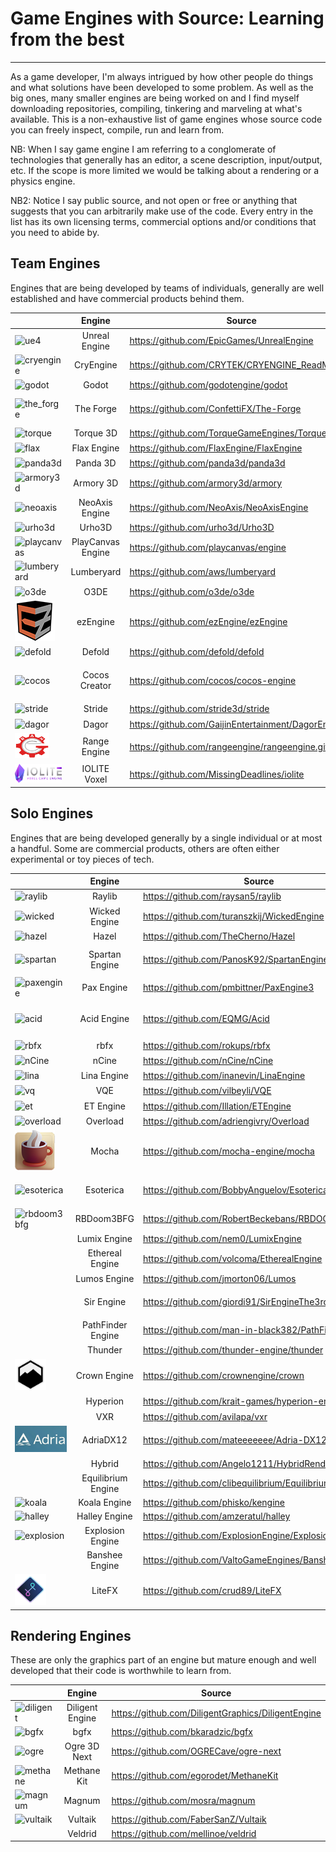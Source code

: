 # Game Engines with Source: Learning from the best
-----------------------------------

As a game developer, I'm always intrigued by how other people do things and what solutions have been developed to some problem. As well as the big ones, many smaller engines are being worked on and I find myself downloading repositories, compiling, tinkering and marveling at what's available. This is a non-exhaustive list of game engines whose source code you can freely inspect, compile, run and learn from.

NB: When I say game engine I am referring to a conglomerate of technologies that generally has an editor, a scene description, input/output, etc. If the scope is more limited we would be talking about a rendering or a physics engine.

NB2: Notice I say public source, and not open or free or anything that suggests that you can arbitrarily make use of the code. Every entry in the list has its own licensing terms, commercial options and/or conditions that you need to abide by.

## Team Engines
Engines that are being developed by teams of individuals, generally are well established and have commercial products behind them.

|| Engine | Source | Screenshot |
| ----- | :---: | --- | --- |
|![ue4](logos/ue4_64px.png)| Unreal Engine | https://github.com/EpicGames/UnrealEngine |<img src="https://i.ytimg.com/vi/mUfuqDEXGGs/maxresdefault.jpg" width="300"/>|
|![cryengine](logos/cryengine_64px.png)| CryEngine | https://github.com/CRYTEK/CRYENGINE_ReadMe |<img src="https://steamcdn-a.akamaihd.net/steam/apps/220980/ss_8e87d76adb029c0454823e73279f70de20432777.600x338.jpg" width="300"/>|
|![godot](logos/godot_64px.png)| Godot | https://github.com/godotengine/godot |<img src="https://user-images.githubusercontent.com/180032/54845242-2d1cff00-4cd9-11e9-87af-434063628126.png" width="300"/>|
|![the_forge](logos/the_forge_64px.png)| The Forge | https://github.com/ConfettiFX/The-Forge |<img src="https://raw.githubusercontent.com/ConfettiFX/The-Forge-Media/refs/heads/master/Screenshots/Screen-Space-Shadows/Switch/XAL02100097362-20240401-0007.PNG" width="300"/>|
|![torque](logos/torque_64px.png)| Torque 3D | https://github.com/TorqueGameEngines/Torque3D |<img src="https://torque3d.readthedocs.io/en/latest/_images/WorldEditorIntroImage.jpg" width="300"/>|
|![flax](logos/flax_64px.png)| Flax Engine | https://github.com/FlaxEngine/FlaxEngine |<img src="https://docs.flaxengine.com/manual/editor/media/title.jpg" width="300"/>|
|![panda3d](logos/panda3d_64px.png)| Panda 3D | https://github.com/panda3d/panda3d |<img src="https://www.panda3d.org/wp-content/uploads/2018/12/403.png" width="300"/>|
|![armory3d](logos/armory3d_64px.png)| Armory 3D | https://github.com/armory3d/armory |<img src="https://raw.githubusercontent.com/armory3d/armory_wiki_images/master/getting_started/playground/5.jpg" width="300"/>|
|![neoaxis](logos/neoaxis_64px.png)| NeoAxis Engine | https://github.com/NeoAxis/NeoAxisEngine |<img src="https://www.neoaxis.com/images/2020_8/NeoAxisEngine_2020_8.png" width="300"/>|
|![urho3d](logos/urho3d_64px.png)| Urho3D | https://github.com/urho3d/Urho3D |<img src="https://download.tuxfamily.org/sdtraces/BottinHTML/Bottin_T-Z_files/732a3f1974407430d36ebe3a713bf91e.png" width="300"/>|
|![playcanvas](logos/playcanvas_64px.png)| PlayCanvas Engine | https://github.com/playcanvas/engine | <img src="https://upload.wikimedia.org/wikipedia/commons/4/48/PlayCanvas_Editor_Screenshot_-_Jan_2016.jpg" width="300"/> |
|![lumberyard](logos/lumberyard_64px.png)| Lumberyard | https://github.com/aws/lumberyard | <img src="https://d2908q01vomqb2.cloudfront.net/91032ad7bbcb6cf72875e8e8207dcfba80173f7c/2021/01/21/LY127-1024x556.png" width="300"/> |
|![o3de](logos/o3de_64px.png)| O3DE | https://github.com/o3de/o3de | <img src="https://d2908q01vomqb2.cloudfront.net/91032ad7bbcb6cf72875e8e8207dcfba80173f7c/2021/07/01/O3DE-002.jpg" width="300"/> |
|![ez](logos/ezengine_64px.png)| ezEngine | https://github.com/ezEngine/ezEngine | <img src="https://camo.githubusercontent.com/de9ee5dd4bedee4ce011317d2b4baaa17189cf7b60bee9493aadec8d207738e7/68747470733a2f2f657a656e67696e652e6e65742f70616765732f73616d706c65732f6d656469612f73686f77636173652d312e6a7067" width="300" /> |
|![defold](logos/defold_64px.png)| Defold | https://github.com/defold/defold | <img src="https://th.bing.com/th/id/R.7ba39d145bb7c6f2067e0c8478730095?rik=nwDxJvRVWGIYCA&pid=ImgRaw&r=0" width="300" /> |
|![cocos](logos/cocos_64px.png)| Cocos Creator | https://github.com/cocos/cocos-engine | <img src="https://github.com/cocos/cocos-engine/blob/develop/ui.png" width="300" /> |
|![stride](logos/stride3d_64px.png)| Stride | https://github.com/stride3d/stride | <img src="https://camo.githubusercontent.com/04a3691cf04c94e9dedd9d5ad4a4cc662fc4d17319cf284469a1e16c32865767/68747470733a2f2f73747269646533642e6e65742f696d616765732f65787465726e616c2f7363726970742d656469746f722e706e67" width="300" /> |
|![dagor](logos/dagor_64px.png)| Dagor | https://github.com/GaijinEntertainment/DagorEngine | <img src="https://pbs.twimg.com/media/DWaia30WsAA0cph.jpg" width="300" /> |
|<img src="logos/rangeengine_64px.png" alt="range" width="55" height="40"/>| Range Engine |https://github.com/rangeengine/rangeengine.github.io | <img src="https://rangeengine.tech/img/sliders/materials.PNG" width="300" /> |
|<img src="logos/iolite_64px.png" alt="iolite" width="85" height="30"/>| IOLITE Voxel |https://github.com/MissingDeadlines/iolite | <img src="https://iolite-engine.com/_next/image?url=https%3A%2F%2Fmedia.missing-deadlines.com%2Fiolite%2Fimages%2Fscreenshot_19.jpg&w=1920&q=75" width="300" /> |


## Solo Engines
Engines that are being developed generally by a single individual or at most a handful. Some are commercial products, others are often either experimental or toy pieces of tech.

|| Engine | Source | Screenshot |
| --- | :---: | --- | --- |
|![raylib](logos/raylib_64px.png)| Raylib | https://github.com/raysan5/raylib |<img src="https://raw.githubusercontent.com/raysan5/raylib/master/examples/models/models_first_person_maze.png" width="300"/>|
|![wicked](logos/wicked_64px.png)| Wicked Engine | https://github.com/turanszkij/WickedEngine | <img src="https://i.ytimg.com/vi/OO6lZM4OU_Y/maxresdefault.jpg" width="300"/>|
|![hazel](logos/hazel_64px.png)| Hazel | https://github.com/TheCherno/Hazel |<img src="https://hazelengine.com/images/Hazel-2023.2-Screenshot_huda087e3f95812a96d2373c8ea820d639_197486_753x548_resize_q90_h2_box.webp" width="300"/>|
|![spartan](logos/spartan_64px.png)| Spartan Engine | https://github.com/PanosK92/SpartanEngine |<img src="https://raw.githubusercontent.com/PanosK92/SpartanEngine/master/.github/images/world_forest.jpg" width="300"/>|
|![paxengine](logos/paxengine_64px.png)| Pax Engine | https://github.com/pmbittner/PaxEngine3 | <img src="https://github.com/pmbittner/PaxEngine3/raw/master/res/screenshots/tiled.PNG" width="300"/>|
|![acid](logos/acid_64px.png)|Acid Engine | https://github.com/EQMG/Acid | <img src="https://github.com/EQMG/Acid/raw/master/Documents/Screenshot3.png" width="300"/> |
|![rbfx](logos/rbfx_64px.png)| rbfx | https://github.com/rokups/rbfx | <img src="https://user-images.githubusercontent.com/19151258/49943614-09376980-fef1-11e8-88fe-8c26fcf30a59.jpg" width="300"/> |
|![nCine](logos/ncine_64px.png)| nCine | https://github.com/nCine/nCine | <img src="https://jugilus.github.io/Jugimap-ParallaxScrolling/jugimap_s6_w1300.jpg" width="300"/> |
|![lina](logos/lina_64px.png)| Lina Engine | https://github.com/inanevin/LinaEngine | <img src="https://github.com/inanevin/LinaEngine/blob/master/Extra/Images/LinaSS.png" width="300"/> |
|![vq](logos/vq_64px.png)| VQE | https://github.com/vilbeyli/VQE |<img src="https://user-images.githubusercontent.com/700032/208126596-1e85472a-3889-4bbb-9829-9a4aa4059be5.png" width="300"/>|
|![et](logos/et_64px.png)| ET Engine | https://github.com/Illation/ETEngine | <img src="https://github.com/Illation/ETEngine/raw/master/screenshots/Editor.jpg" width="300"/> |
|![overload](logos/overload_64px.png)| Overload | https://github.com/adriengivry/Overload | <img src="https://user-images.githubusercontent.com/33324216/94352908-fd228a80-0038-11eb-849a-c076bde4c7c6.PNG" width="300"/> |
|![mocha](logos/mocha_64px.png)| Mocha | https://github.com/mocha-engine/mocha | <img src="https://user-images.githubusercontent.com/12881812/210655312-1e0d25a1-e4bf-49d9-943b-f88f932f7e08.png" width="300"/> |
|![esoterica](logos/esoterica_64px.png)| Esoterica | https://github.com/BobbyAnguelov/Esoterica | <img src="https://github.com/BobbyAnguelov/Esoterica/blob/main/Docs/EE_Editor.png" width="300"/> |
|![rbdoom3bfg](logos/rbdoom3bfg_64px.png)| RBDoom3BFG | https://github.com/RobertBeckebans/RBDOOM-3-BFG | <img src="https://camo.githubusercontent.com/785784ae093a208d15eed76477b80dcad32c788812fb6e487e744471e6fde607/68747470733a2f2f692e696d6775722e636f6d2f705452303664482e706e67" width="300"/> |
|| Lumix Engine | https://github.com/nem0/LumixEngine |<img src="https://raw.githubusercontent.com/wiki/nem0/LumixEngine/files/features/editor.jpg" width="300"/>|
|| Ethereal Engine | https://github.com/volcoma/EtherealEngine |<img src="https://user-images.githubusercontent.com/1499411/29488400-f43a5960-8512-11e7-923e-86a0c204da31.png" width="300"/>|
|| Lumos Engine | https://github.com/jmorton06/Lumos |<img src="https://github.com/jmorton06/Lumos/raw/main/Resources/Screenshot0424-2.png" width="300"/>|
|| Sir Engine | https://github.com/giordi91/SirEngineThe3rd | <img src="https://github.com/giordi91/SirEngineThe3rd/raw/develop/docs/images/09_editor.png" width="300"/> |
|| PathFinder Engine | https://github.com/man-in-black382/PathFinder | <img src="https://camo.githubusercontent.com/78c6e458fbff9d2a8f39583b5fd023852ec249f87db8be93b6e42ec2e14078dc/68747470733a2f2f696d6775722e636f6d2f6957774d334f422e706e67" width="300"/> |
|| Thunder | https://github.com/thunder-engine/thunder | <img src="https://raw.githubusercontent.com/thunder-engine/thunder/master/doc/media/ScreenShot01.png" width="300"/> |
|<img src="logos/crown_64px.png" alt="crown" width="50" height="50"/>| Crown Engine | https://github.com/crownengine/crown | <img src="https://raw.githubusercontent.com/dbartolini/crown/master/docs/shots/level-editor.png" width="300"/> |
|| Hyperion | https://github.com/krait-games/hyperion-engine | <img src="https://github.com/krait-games/hyperion-engine/blob/master/screenshots/screenshot1-ogl.PNG" width="300"/> |
|| VXR | https://github.com/avilapa/vxr | <img src="https://github.com/avilapa/vxr/blob/media/06-Procedural.png" width="300"/> |
|![adriaDX12](logos/adria_64px.png)| AdriaDX12 | https://github.com/mateeeeeee/Adria-DX12 | <img src="https://raw.githubusercontent.com/mateeeeeee/Adria-DX12/master/Adria/Saved/Screenshots/editor.png" width="300"/> |
|| Hybrid | https://github.com/Angelo1211/HybridRenderingEngine | <img src="https://user-images.githubusercontent.com/11263073/49331372-01e09980-f59c-11e8-93af-c706c0571fb4.PNG" width="300"/> |
|| Equilibrium Engine | https://github.com/clibequilibrium/EquilibriumEngine | <img src="https://github.com/clibequilibrium/EquilibriumEngine/raw/master/docs/room.png" width="300"/> |
|![koala](logos/koala_64px.png)| Koala Engine | https://github.com/phisko/kengine ||
|![halley](logos/halley_64px.png)| Halley Engine | https://github.com/amzeratul/halley ||
|![explosion](logos/explosion_64px.png)| Explosion Engine | https://github.com/ExplosionEngine/Explosion ||
|| Banshee Engine | https://github.com/ValtoGameEngines/Banshee-Engine ||
|<img src="logos/litefx_64px.png" alt="litefx" width="50" height="50"/>| LiteFX | https://github.com/crud89/LiteFX | |

## Rendering Engines
These are only the graphics part of an engine but mature enough and well developed that their code is worthwhile to learn from.

|| Engine | Source |
| --- | :---: | --- |
|![diligent](https://github.com/redorav/public_source_engines/blob/master/logos/diligent_64px.png)| Diligent Engine | https://github.com/DiligentGraphics/DiligentEngine |
|![bgfx](https://github.com/redorav/public_source_engines/blob/master/logos/bgfx_64px.png)| bgfx| https://github.com/bkaradzic/bgfx |
|![ogre](https://github.com/redorav/public_source_engines/blob/master/logos/ogre_64px.png)| Ogre 3D Next | https://github.com/OGRECave/ogre-next |
|![methane](https://github.com/redorav/public_source_engines/blob/master/logos/methane_64px.png)| Methane Kit | https://github.com/egorodet/MethaneKit |
|![magnum](https://github.com/redorav/public_source_engines/blob/master/logos/magnum_64px.png)| Magnum | https://github.com/mosra/magnum |
|![vultaik](https://github.com/redorav/public_source_engines/blob/master/logos/vultaik_64px.png)| Vultaik | https://github.com/FaberSanZ/Vultaik |
|| Veldrid | https://github.com/mellinoe/veldrid |
